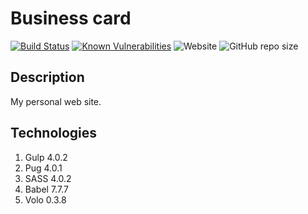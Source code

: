 # Business card
[![Build Status](https://travis-ci.org/fabasoad/business-card.svg?branch=master)](https://travis-ci.org/fabasoad/business-card) 
[![Known Vulnerabilities](https://snyk.io/test/github/fabasoad/business-card/badge.svg)](https://snyk.io/test/github/fabasoad/business-card) ![Website](https://img.shields.io/website?down_message=offline&up_message=online&url=https%3A%2F%2Ffabasoad.github.io%2Fbusiness-card%2F) ![GitHub repo size](https://img.shields.io/github/repo-size/fabasoad/business-card)
## Description
My personal web site.
## Technologies
1. Gulp 4.0.2
2. Pug 4.0.1
3. SASS 4.0.2
4. Babel 7.7.7
5. Volo 0.3.8